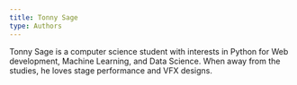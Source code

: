 ```yaml
---
title: Tonny Sage
type: Authors
---
```

 Tonny Sage is a computer science student with interests in Python for Web development, Machine Learning, and Data Science. When away from the studies, he loves stage performance and VFX designs. 